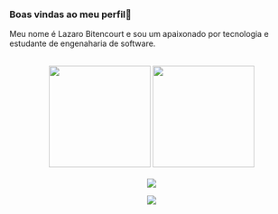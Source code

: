 ### Boas vindas ao meu perfil👋

Meu nome é Lazaro Bitencourt e sou um apaixonado por tecnologia e estudante de engenaharia de software.

<br>

<!-- GITHUB STATUS -->
<div align="center">
<img height="180em" src="https://github-readme-stats.vercel.app/api?username=LazaroBitencourt&
show_icons=true&theme=dark&include_all_commits=true&count_private=true"/>
<img height="180em" src="https:github-readme-stats.vercel.app/api/top-langs/?username=LazaroBitencourt&layout=compact&langs_count=7&theme=dark"/>

<!-- TEMAS; dark, radical, merko, gruvbox, tokyonight, onedark, cobalt, synthwave, highcontrast, dracula -->
</div>
<br>

<!-- REDES SOCIAIS -->
<div align="center">
<a href="https://www.linkedin.com/in/lazarobitencourt/" target="_blank"><img src="https://img.shields.io/badge/LinkedIn-%23007B5?style=for-the-badge&logo=linkedin&logoColor=white"target="_blank"></a>

![](https://visitor-badge.glitch.me/badge?page_id=LazaroBitencourt)
</div>
